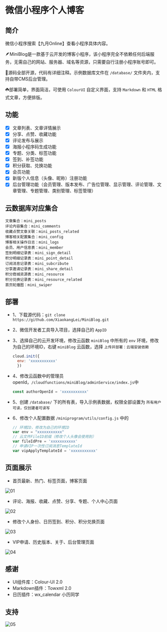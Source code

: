 # 微信小程序个人博客

## 简介

微信小程序搜索【九月Online】查看小程序具体内容。

🪶MiniBlog是一款基于云开发的博客小程序，该小程序完全不依赖任何后端服务，无需自己的网站、服务器、域名等资源，只需要自行注册小程序账号即可。

🌈源码全部开源，代码有详细注释。示例数据库文件在 `/database/` 文件夹内，支持自带CMS后台管理。

☘️部署简单，界面简洁，可使用 `ColourUI` 自定义界面，支持 `Markdown` 和 `HTML` 格式文章，方便排版。

## 功能

- [X] 文章列表、文章详情展示
- [X] 分享、点赞、收藏功能
- [X] 评论发布与展示
- [X] 海报小程序码生成功能
- [X] 专题、分类、标签功能
- [X] 签到、补签功能
- [X] 积分获取、兑换功能
- [X] 会员功能
- [X] 新版个人信息（头像、昵称）注册功能
- [X] 后台管理功能（会员管理、版本发布、广告位管理、显示管理、评论管理、文章管理、专题管理、类别管理、标签管理）

## 云数据库对应集合

```text
文章集合：mini_posts
评论内容集合：mini_comments
收藏点赞文章关联：mini_posts_related
博客相关配置集合：mini_config
博客相关操作日志：mini_logs
会员、用户信息表：mini_member
签到明细记录表：mini_sign_detail
积分明细记录表：mini_point_detail
订阅消息记录表：mini_subcribute
分享邀请记录表：mini_share_detail
积分商城资源表：mini_resource
积分兑换记录表：mini_resource_related
首页轮播图：mini_swiper
```

## 部署

- 1、下载源代码：`git clone https://github.com/XiaokangLei/MiniBlog.git`
- 2、微信开发者工具导入项目，选择自己的 `AppID`
- 3、选择自己的云开发环境，修改云函数 `miniBlog` 中所有的 `env` 环境，修改为自己的环境ID，右键 `miniBlog` 云函数，选择 `上传并部署：云端安装依赖`

  ```js
  cloud.init({
    env: 'xxxxxxxxxxx'
    })
  ```

- 4、修改云函数中的管理员openId，`/cloudfunctions/miniBlog/adminService/index.js`中

  ```js
  const authorOpenId = 'xxxxxxxxxxx'
  ```

- 5、创建 `/database/` 下的所有表，导入示例表数据，权限全部设置为 `所有用户可读，仅创建者可读写`
- 6、修改个人配置数据 `/miniprogram/utils/config.js` 中的

  ```js
  // 环境ID，修改为自己的环境ID
  var env = "xxxxxxxxxxx"
  // 云文件FileID前缀（修改个人头像会使用到）
  var fileIdPre = 'xxxxxxxxxxx'
  // 申请VIP一次性订阅消息TemplateId
  var vipApplyTemplateId = 'xxxxxxxxxxx'
  ```

## 页面展示

- 首页最新、热门、标签页面，博客页面

![01](https://cdn.nlark.com/yuque/0/2022/jpeg/26113529/1658069689460-c1dcc6e5-970e-4b86-a8f7-c0f5f7fb037d.jpeg)

- 评论、海报、收藏、点赞、分享、专题、个人中心页面

![02](https://cdn.nlark.com/yuque/0/2022/jpeg/26113529/1658069781419-81dcf378-aa02-41d0-829b-f700507928a6.jpeg)

- 修改个人身份、日历签到、积分、积分兑换页面

![03](https://cdn.nlark.com/yuque/0/2022/jpeg/26113529/1658069832299-9ca88a46-fcc6-4ff7-a516-ed8c91af34ce.jpeg)

- VIP申请、历史版本、关于、后台管理页面

![04](https://cdn.nlark.com/yuque/0/2022/jpeg/26113529/1658069875571-ca37583e-dff2-40c6-8b18-2d27cf64cdce.jpeg)

## 感谢

- UI组件库：Colour-UI 2.0
- Markdown插件：Towxml 2.0
- 日历插件：wx_calendar 小历同学

## 支持

![05](https://6669-final-6gypsolb231307a9-1304273986.tcb.qcloud.la/zanshang.jpg)
